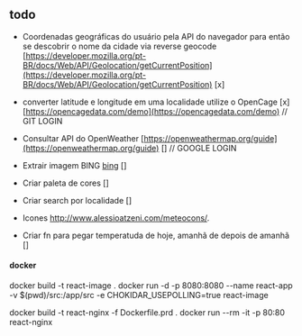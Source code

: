 ## todo
- Coordenadas geográficas do usuário pela API do navegador para então se descobrir o nome da cidade via reverse geocode [https://developer.mozilla.org/pt-BR/docs/Web/API/Geolocation/getCurrentPosition](https://developer.mozilla.org/pt-BR/docs/Web/API/Geolocation/getCurrentPosition) [x]
- converter latitude e longitude em uma localidade utilize o OpenCage [x] [https://opencagedata.com/demo](https://opencagedata.com/demo) // GIT LOGIN
- Consultar API do OpenWeather [https://openweathermap.org/guide](https://openweathermap.org/guide) [] // GOOGLE LOGIN

- Extrair imagem BING [bing](https://www.bing.com/HPImageArchive.aspx?format=js&idx=0&n=1&mkt=pt-BR) []
- Criar paleta de cores []
- Criar search por localidade []
- Icones  http://www.alessioatzeni.com/meteocons/.
- Criar fn para pegar temperatuda de hoje, amanhã de depois de amanhã []


#### docker
docker build -t react-image .
docker run -d -p 8080:8080 --name react-app -v $(pwd)/src:/app/src -e CHOKIDAR_USEPOLLING=true react-image


docker build -t react-nginx -f Dockerfile.prd .
docker run --rm -it -p 80:80 react-nginx
